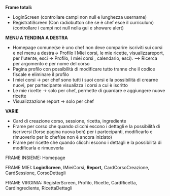 **Frame totali:**

* LoginScreen (controllare campi non null e lunghezza username)
* RegistratiScreen (Con radiobutton che se è chef esce il curriculum) (controllare i campi not null nella gui e showare alert)





**MENU A TENDINA A DESTRA**

* Homepage comune(se è uno chef non deve comparire iscriviti sui corsi e nel menu a destra-> Profilo I Miei corsi, le mie ricette, visualizzareport, per l'utente, esci -> Profilo, I miei corsi , calendario, esci). --> Ricerca per argomento e per nome del corso
* Pagina profilo con possibilità di modificare tutto tranne che il codice fiscale e eliminare il profilo
* I miei corsi -> per chef sono tutti i suoi corsi e la possibilità di crearne nuovi, per partecipante visualizza i corsi a cui è iscritto
* Le mie ricette -> solo per chef, permette di guardare e aggiungere nuove ricette
* Visualizzazione report -> solo per chef





**VARIE**

* Card di creazione corso, sessione, ricetta, ingrediente
* Frame per corso che quando clicchi escono i dettagli e la possibilità di iscriversi (forse pagina nuova boh) per i partecipanti, modificarlo e rimuoverlo per lo chef(se non è ancora iniziato)
* Frame per ricette che quando clicchi escono i dettagli e la possibilità di modificarla e rimuoverla











FRAME INSIEME: Homepage

FRAME MIEI: **LoginScreen**, IMieiCorsi, **Report,** CardCorsoCreazione, CardSessione, CorsoDettagli

FRAME VIRGINIA: RegisterScreen, Profilo, Ricette, CardRicetta, CardIngrediente, RicettaDettagli

